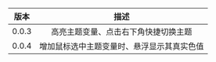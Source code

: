 | 版本  |                    描述                    |
| :---: | :----------------------------------------: |
| 0.0.3 |    高亮主题变量、点击右下角快捷切换主题    |
| 0.0.4 | 增加鼠标选中主题变量时、悬浮显示其真实色值 |
